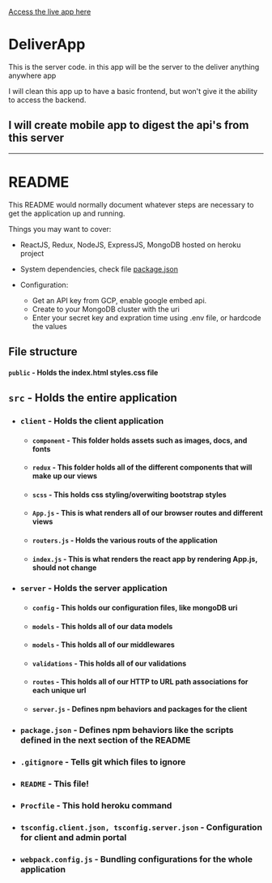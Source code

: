 [Access the live app here](https://mysterious-peak-27311.herokuapp.com/)
# DeliverApp #
This is the server code. in this app will be the server to the deliver anything anywhere app

I will clean this app up to have a basic frontend, but won't give it the ability to access the backend. 

## I will create mobile app to digest the api's from this server ##


***

# README

This README would normally document whatever steps are necessary to get the
application up and running.

Things you may want to cover:

* ReactJS, Redux, NodeJS, ExpressJS, MongoDB hosted on heroku project

* System dependencies, check file [package.json](package.json)

* Configuration:
   - Get an API key from GCP, enable google embed api.
   - Create to your MongoDB cluster with the uri
   - Enter your secret key and expration time using .env file, or hardcode the values

[comment]: <> (This is a comment, it will not be)
[comment]: <> (* Database creation * Database initialization * How to run the test suite * Services job queues, cache servers, search engines, etc. Deployment instructions)

## File structure
#### `public` - Holds the index.html styles.css file
## `src` - Holds the entire application
- ### `client` - Holds the client application
  - #### `component` - This folder holds assets such as images, docs, and fonts
  - #### `redux` - This folder holds all of the different components that will make up our views
  - #### `scss` - This holds css styling/overwiting bootstrap styles
  - #### `App.js` - This is what renders all of our browser routes and different views
  - #### `routers.js` - Holds the various routs of the application
  - #### `index.js` - This is what renders the react app by rendering App.js, should not change
- ### `server` - Holds the server application
  - #### `config` - This holds our configuration files, like mongoDB uri
  - #### `models` - This holds all of our data models
  - #### `models` - This holds all of our middlewares
  - #### `validations` - This holds all of our validations
  - #### `routes` - This holds all of our HTTP to URL path associations for each unique url
  - #### `server.js` - Defines npm behaviors and packages for the client
- ### `package.json` - Defines npm behaviors like the scripts defined in the next section of the README
- ### `.gitignore` - Tells git which files to ignore
- ### `README` - This file!
- ### `Procfile` - This hold heroku command
- ### `tsconfig.client.json, tsconfig.server.json` - Configuration for client and admin portal
- ### `webpack.config.js` - Bundling configurations for the whole application


